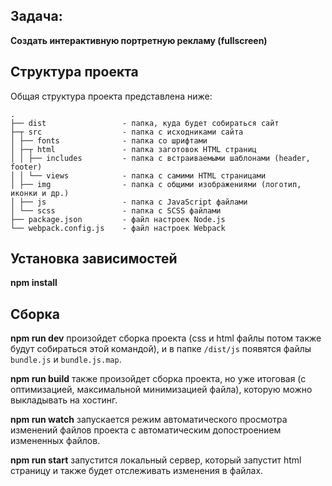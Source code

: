 ## Задача:

**Создать интерактивную портретную рекламу (fullscreen)** 

## Структура проекта

Общая структура проекта представлена ниже:

```text
.
├── dist                 - папка, куда будет собираться сайт
├─┬ src                  - папка с исходниками сайта
│ ├── fonts              - папка со шрифтами
│ ├─┬ html               - папка заготовок HTML страниц
│ │ ├── includes         - папка с встраиваемыми шаблонами (header, footer)
│ │ └── views            - папка с самими HTML страницами
│ ├── img                - папка с общими изображениями (логотип, иконки и др.)
│ ├── js                 - папка с JavaScript файлами
│ └── scss               - папка с SСSS файлами
├── package.json         - файл настроек Node.js
└── webpack.config.js    - файл настроек Webpack
``` 

## Установка зависимостей

**npm install** 

## Сборка

**npm run dev** произойдет сборка проекта (css и html файлы потом также будут собираться этой командой), и в папке `/dist/js` появятся файлы `bundle.js` и `bundle.js.map`.

**npm run build** также произойдет сборка проекта, но уже итоговая (с оптимизацией, максимальной минимизацией файла), которую можно выкладывать на хостинг.

**npm run watch** запускается режим автоматического просмотра изменений файлов проекта с автоматическим допостроением измененных файлов.

**npm run start** запустится локальный сервер, который запустит html страницу и также будет отслеживать изменения в файлах.

